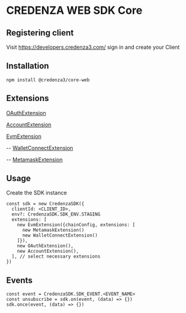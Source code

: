 # CREDENZA WEB SDK Core

## Registering client

Visit https://developers.credenza3.com/ sign in and create your Client

## Installation

```
npm install @credenza3/core-web
```

## Extensions

[OAuthExtension](https://www.npmjs.com/package/@credenza3/core-web-oauth-ext)

[AccountExtension](https://www.npmjs.com/package/@credenza3/core-web-account-ext)

[EvmExtension](https://www.npmjs.com/package/@credenza3/core-web-evm-ext)

-- [WalletConnectExtension](https://www.npmjs.com/package/@credenza3/core-web-evm-walletconnect-ext)

-- [MetamaskExtension](https://www.npmjs.com/package/@credenza3/core-web-evm-metamask-ext)

## Usage

Create the SDK instance

```
const sdk = new CredenzaSDK({
  clientId: <CLIENT_ID>,
  env?: CredenzaSDK.SDK_ENV.STAGING
  extensions: [
    new EvmExtension({chainConfig, extensions: [
      new MetamaskExtension()
      new WalletConnectExtension()
    ]}),
    new OAuthExtension(),
    new AccountExtension(),
  ], // select necessary extensions
})
```

## Events

```
const event = CredenzaSDK.SDK_EVENT.<EVENT_NAME>
const unsubscribe = sdk.on(event, (data) => {})
sdk.once(event, (data) => {})
```
